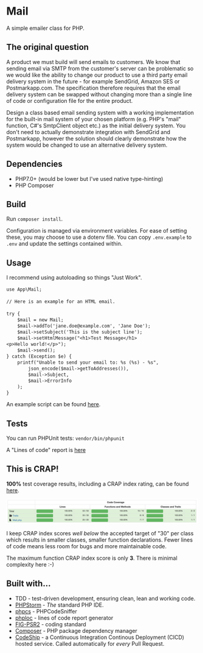 # Mail

A simple emailer class for PHP.

## The original question

A product we must build will send emails to customers. We know that sending email via SMTP from the customer's server can be problematic so we would like the ability to change our product to use a third party email delivery system in the future - for example SendGrid, Amazon SES or Postmarkapp.com. The specification therefore requires that the email delivery system can be swapped without changing more than a single line of code or configuration file for the entire product.
 
Design a class based email sending system with a working implementation for the built-in mail system of your chosen platform (e.g. PHP's "mail" function, C#'s SmtpClient object etc.) as the initial delivery system. You don't need to actually demonstrate integration with SendGrid and Postmarkapp, however the solution should clearly demonstrate how the system would be changed to use an alternative delivery system.

## Dependencies

* PHP7.0+ (would be lower but I've used native type-hinting)
* PHP Composer

## Build

Run `composer install`.

Configuration is managed via environment variables. For ease of setting these, you may choose to use a dotenv file. You can copy `.env.example` to `.env` and update the settings contained within.

## Usage

I recommend using autoloading so things "Just Work".

```
use App\Mail;

// Here is an example for an HTML email.

try {
    $mail = new Mail;
    $mail->addTo('jane.doe@example.com', 'Jane Doe');
    $mail->setSubject('This is the subject line');
    $mail->setHtmlMessage("<h1>Test Message</h1>
<p>Hello world!</p>");
    $mail->send();
} catch (Exception $e) {
    printf("Unable to send your email to: %s (%s) - %s",
        json_encode($mail->getToAddresses()),
        $mail->Subject,
        $mail->ErrorInfo
    );
}
```

An example script can be found [here](script.php).

## Tests

You can run PHPUnit tests: `vendor/bin/phpunit`

A "Lines of code" report is [here](https://adriandugan.github.io/mail/coverage/lines_of_code.txt)

## This is CRAP!

**100%** test coverage results, including a CRAP index rating, can be found [here](https://adriandugan.github.io/mail/coverage/).

![Code coverage overview](images/coverage_overview.png)

I keep CRAP index scores _well below_ the accepted target of "30" per class which results in smaller classes, smaller function declarations. Fewer lines of code means less room for bugs and more maintainable code.

The maximum function CRAP index score is only **3**. There is minimal complexity here :-)

## Built with...

* TDD - test-driven development, ensuring clean, lean and working code.
* [PHPStorm](https://www.jetbrains.com/phpstorm/) - _The_ standard PHP IDE.
* [phpcs](https://github.com/squizlabs/PHP_CodeSniffer) - PHPCodeSniffer
* [phploc](https://github.com/sebastianbergmann/phploc) - lines of code report generator
* [FIG-PSR2](https://github.com/php-fig/fig-standards/blob/master/accepted/PSR-2-coding-style-guide.md) - coding standard 
* [Composer](https://getcomposer.org/) - PHP package dependency manager
* [CodeShip](https://codeship.com/) - a Continuous Integration Continous Deployment (CICD) hosted service. Called automatically for _every_ Pull Request.
